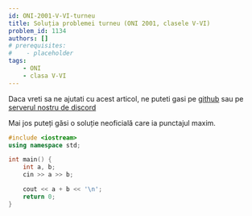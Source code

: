 ```yaml
---
id: ONI-2001-V-VI-turneu
title: Soluția problemei turneu (ONI 2001, clasele V-VI)
problem_id: 1134
authors: []
# prerequisites:
#    - placeholder
tags:
    - ONI
    - clasa V-VI
---
```


Daca vreti sa ne ajutati cu acest articol, ne puteti gasi pe [github](https://github.com/roalgo-discord/arhiva-educationala) sau pe [serverul nostru de discord](https://discord.gg/vdDRSmg3fC)

Mai jos puteți găsi o soluție neoficială care ia punctajul maxim.

```cpp
#include <iostream>
using namespace std;

int main() {
    int a, b;
    cin >> a >> b;

    cout << a + b << '\n';
    return 0;
}
```
